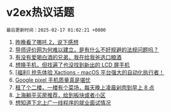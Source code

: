 # v2ex热议话题

`最后更新时间：2025-02-17 01:02:21 +0800`

1. [昨晚看了哪吒 2，说下感想](https://www.v2ex.com/t/1111723)
1. [导师评价网为何难以建立，是有什么不好规避的法规问题吗？](https://www.v2ex.com/t/1111713)
1. [有没有爱喝白酒的兄弟，我在给我爸选口粮酒](https://www.v2ex.com/t/1111742)
1. [想换手机，但找遍了也没找到新出的 LCD 屏手机](https://www.v2ex.com/t/1111754)
1. [[福利] 抢先体验 Xactions - macOS 平台强大的自动化执行者！](https://www.v2ex.com/t/1111805)
1. [Google pixel 手机质量真是堪忧](https://www.v2ex.com/t/1111718)
1. [租了个二楼，一楼有个菜场，每天晚上凌晨剁肉到早上 8 点](https://www.v2ex.com/t/1111725)
1. [上海躺平买房推荐，给到板块或者小区](https://www.v2ex.com/t/1111736)
1. [想知道下北上广一线程序的就业面试情况](https://www.v2ex.com/t/1111760)

